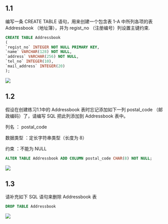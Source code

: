 ## 1.1

编写一条 CREATE TABLE 语句，用来创建一个包含表 1-A 中所列各项的表 Addressbook （地址簿），并为 regist_no （注册编号）列设置主键约束.

```SQL
CREATE TABLE Addressbook
(
`regist_no` INTEGER NOT NULL PRIMARY KEY,
`name` VARCHAR(128) NOT NULL,
`address` VARCHAR(256) NOT NULL,
`tel_no` INTEGER(10),
`mail_address` INTEGER(20)
);
```

![](https://s1.vika.cn/space/2022/10/18/a89d7fe419db449d8c25bbd5c1781fa4)

## 1.2

假设在创建练习1.1中的 Addressbook 表时忘记添加如下一列 postal_code （邮政编码）了，请编写 SQL 把此列添加到 Addressbook 表中。

列名 ： postal_code

数据类型 ：定长字符串类型（长度为 8）

约束 ：不能为 NULL

```SQL
ALTER TABLE Addressbook ADD COLUMN postal_code CHAR(8) NOT NULL;
```

![](https://s1.vika.cn/space/2022/10/18/219b899e2a174b40831aded405045189)

## 1.3

请补充如下 SQL 语句来删除 Addressbook 表

```SQL
DROP TABLE Addressbook
```

![](https://s1.vika.cn/space/2022/10/18/591984f8ee924796ac643314df67df2e)
